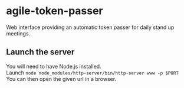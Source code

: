 agile-token-passer
==================

Web interface providing an automatic token passer for daily stand up meetings.

## Launch the server
You will need to have Node.js installed.  
Launch `node node_modules/http-server/bin/http-server www -p $PORT`  
You can then open the given url in a browser.  

